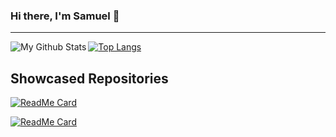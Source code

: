 ### Hi there, I'm Samuel 👋

---

<img align="left" alt="My Github Stats" src="https://github-readme-stats.codestackr.vercel.app/api?username=samuelEllertson&show_icons=true&hide_border=true&hide=issues" />

[![Top Langs](https://github-readme-stats.vercel.app/api/top-langs/?username=samuelEllertson&layout=compact&hide=JavaScript&theme=monokai)](https://github.com/SamuelEllertson)

## Showcased Repositories

[![ReadMe Card](https://github-readme-stats.vercel.app/api/pin/?username=samuelEllertson&repo=AutoAnim&theme=monokai)](https://github.com/SamuelEllertson/AutoAnim)

[![ReadMe Card](https://github-readme-stats.vercel.app/api/pin/?username=samuelEllertson&repo=number-graphics&theme=monokai)](https://github.com/SamuelEllertson/number-graphics)
